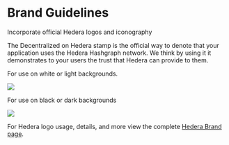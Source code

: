 # Brand Guidelines

Incorporate official Hedera logos and iconography

The Decentralized on Hedera stamp is the official way to denote that your application uses the Hedera Hashgraph network. We think by using it it demonstrates to your users the trust that Hedera can provide to them.

For use on white or light backgrounds.

![](<../.gitbook/assets/Built On Hedera \_ BLACK.png>)

For use on black or dark backgrounds

![](<../.gitbook/assets/Built On Hedera \_ WHITE\_Background (1) (1) (1) (1) (1) (1) (1) (1) (1) (1) (1) (1) (1) (1).png>)

For Hedera logo usage, details, and more view the complete [Hedera Brand page](https://hedera.com/brand).
